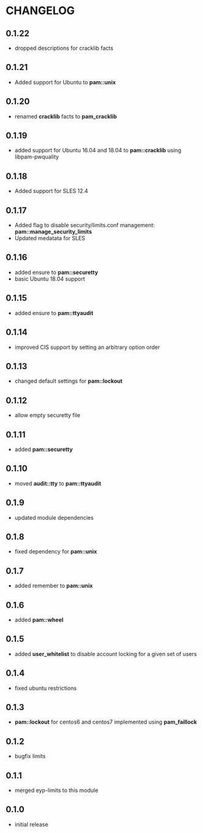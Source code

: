 # CHANGELOG

## 0.1.22

* dropped descriptions for cracklib facts

## 0.1.21

* Added support for Ubuntu to **pam::unix**

## 0.1.20

* renamed **cracklib** facts to **pam_cracklib**

## 0.1.19

* added support for Ubuntu 16.04 and 18.04 to **pam::cracklib** using libpam-pwquality

## 0.1.18

* Added support for SLES 12.4

## 0.1.17

* Added flag to disable security/limits.conf management: **pam::manage_security_limits**
* Updated medatata for SLES

## 0.1.16

* added ensure to **pam::securetty**
* basic Ubuntu 18.04 support

## 0.1.15

* added ensure to **pam::ttyaudit**

## 0.1.14

* improved CIS support by setting an arbitrary option order

## 0.1.13

* changed default settings for **pam::lockout**

## 0.1.12

* allow empty securetty file

## 0.1.11

* added **pam::securetty**

## 0.1.10

* moved **audit::tty** to **pam::ttyaudit**

## 0.1.9

* updated module dependencies

## 0.1.8

* fixed dependency for **pam::unix**

## 0.1.7

* added remember to **pam::unix**

## 0.1.6

* added **pam::wheel**

## 0.1.5

* added **user_whitelist** to disable account locking for a given set of users

## 0.1.4

*  fixed ubuntu restrictions

## 0.1.3

* **pam::lockout** for centos6 and centos7 implemented using **pam_faillock**

## 0.1.2

* bugfix limits

## 0.1.1

* merged eyp-limits to this module

## 0.1.0

* initial release
